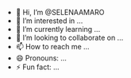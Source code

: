 
- 👋 Hi, I’m @SELENAAMARO
- 👀 I’m interested in ...
- 🌱 I’m currently learning ...
- 💞️ I’m looking to collaborate on ...
- 📫 How to reach me ...
- 😄 Pronouns: ...
- ⚡ Fun fact: ...

<!---
SELENAAMARO/SELENAAMARO is a ✨ special ✨ repository because its `README.md` (this file) appears on your GitHub profile.
You can click the Preview link to take a look at your changes.
--->
